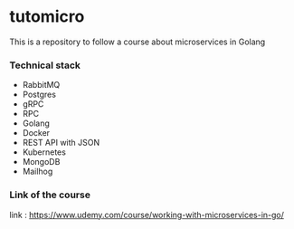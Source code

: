# tutomicro

This is a repository to follow a course about microservices in Golang

### Technical stack 

- RabbitMQ
- Postgres
- gRPC
- RPC
- Golang
- Docker
- REST API with JSON
- Kubernetes
- MongoDB
- Mailhog


### Link of the course

link : https://www.udemy.com/course/working-with-microservices-in-go/

